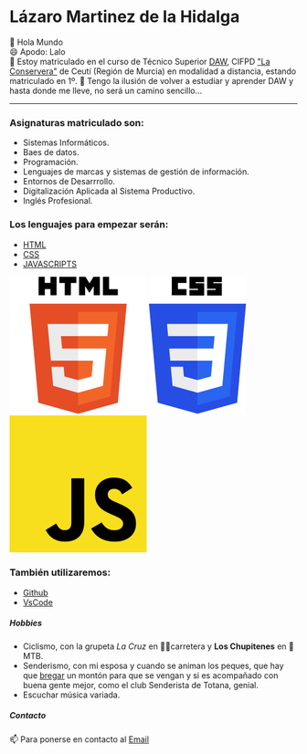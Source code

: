 # Lázaro Martinez de la Hidalga

👋 Hola Mundo  
😄 Apodo: Lalo  
👀 Estoy matriculado en el curso de Técnico Superior [DAW](https://todofp.es/que-estudiar/familias-profesionales/informatica-comunicaciones/des-aplicaciones-web.html), CIFPD ["La Conservera"](https://sites.google.com/view/fplaconservera/la-conservera) de Ceutí (Región de Murcia) en modalidad a distancia, estando matriculado en 1º.
 🌱 Tengo la ilusión de volver a estudiar y aprender DAW y hasta donde me lleve, no será un camino sencillo...  
  
___
### Asignaturas matriculado son:
 - Sistemas Informáticos.
 - Baes de datos.
 - Programación.
 - Lenguajes de marcas y sistemas de gestión de información.
 - Entornos de Desarrrollo.
 - Digitalización Aplicada al Sistema Productivo.
 - Inglés Profesional.
   
### Los lenguajes para empezar serán: 

 - [HTML](https://es.wikipedia.org/wiki/HTML)
 - [CSS](https://es.wikipedia.org/wiki/CSS)
 - [JAVASCRIPTS](https://es.wikipedia.org/wiki/JavaScript)
  
![HTML](/imagenes/logo-html5.png "HTML") ![CSS](/imagenes/logo-css3.png "CSS") ![JAVASCRIPTS](/imagenes/logo-js.png "Javascript") 

### También utilizaremos:
- [Github](https://github.com/)
- [VsCode](https://code.visualstudio.com/)



##### Hobbies
* Ciclismo, con la grupeta *La Cruz* en 🚴‍♂️carretera y **Los Chupitenes** en 🚵MTB.  
* Senderismo, con mi esposa y cuando se animan los peques, que hay que [bregar](https://www.google.com/search?q=bregar&rlz=1C1CHBF_esES923ES923&oq=bregar&gs_lcrp=EgZjaHJvbWUyDAgAEEUYORixAxiABDIKCAEQABixAxiABDIHCAIQABiABDIHCAMQABiABDIHCAQQABiABDIHCAUQABiABDIHCAYQABiABDIHCAcQABiABDIHCAgQABiABDIJCAkQABgKGIAE0gEIMTI1NWowajeoAgCwAgA&sourceid=chrome&ie=UTF-8) un montón para que se vengan y si es acompañado con buena gente mejor, como el club Senderista de Totana, genial.   
* Escuchar música variada.

##### Contacto
📫 Para ponerse en contacto al [Email](mrlalo@mrlalo.com)    
  

